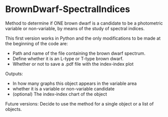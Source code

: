 # BrownDwarf-SpectralIndices
Method to determine if ONE brown dwarf is a candidate to be a photometric variable or non-variable, by means of the study of spectral indices.

This first version works in Python and the only modifications to be made at the beginning of the code are:
  - Path and name of the file containing the brown dwarf spectrum.
  - Define whether it is an L-type or T-type brown dwarf.
  - Whether or not to save a .pdf file with the index-index plot

Outputs:
- In how many graphs this object appears in the variable area
- whether it is a variable or non-variable candidate
- (optional) The index-index chart of the object

Future versions:
Decide to use the method for a single object or a list of objects.

